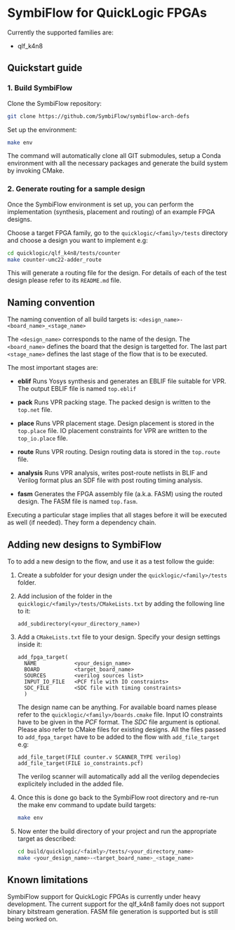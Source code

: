 # SymbiFlow for QuickLogic FPGAs

Currently the supported families are:
- qlf_k4n8

## Quickstart guide

### 1. Build SymbiFlow

Clone the SymbiFlow repository:

```bash
git clone https://github.com/SymbiFlow/symbiflow-arch-defs
```

Set up the environment:

```bash
make env
```

The command will automatically clone all GIT submodules, setup a Conda environment with all the necessary packages and generate the build system by invoking CMake.

### 2. Generate routing for a sample design

Once the SymbiFlow environment is set up, you can perform the implementation (synthesis, placement and routing) of an example FPGA designs.

Choose a target FPGA family, go to the `quicklogic/<family>/tests` directory and choose a design you want to implement e.g:

```bash
cd quicklogic/qlf_k4n8/tests/counter
make counter-umc22-adder_route
```

This will generate a routing file for the design. For details of each of the test design please refer to its `README.md` file.

## Naming convention

The naming convention of all build targets is: `<design_name>-<board_name>_<stage_name>`

The `<design_name>` corresponds to the name of the design.
The `<board_name>` defines the board that the design is targetted for.
The last part `<stage_name>` defines the last stage of the flow that is to be executed.

The most important stages are:

- **eblif**
    Runs Yosys synthesis and generates an EBLIF file suitable for VPR. The output EBLIF file is named `top.eblif`

- **pack**
    Runs VPR packing stage. The packed design is written to the `top.net` file.

- **place**
    Runs VPR placement stage. Design placement is stored in the `top.place` file. IO placement constraints for VPR are written to the `top_io.place` file.

- **route**
    Runs VPR routing. Design routing data is stored in the `top.route` file.

- **analysis**
    Runs VPR analysis, writes post-route netlists in BLIF and Verilog format plus an SDF file with post routing timing analysis.

- **fasm**
    Generates the FPGA assembly file (a.k.a. FASM) using the routed design. The FASM file is named `top.fasm`.

Executing a particular stage implies that all stages before it will be executed as well (if needed). They form a dependency chain.

## Adding new designs to SymbiFlow

To to add a new design to the flow, and use it as a test follow the guide:

1. Create a subfolder for your design under the `quicklogic/<family>/tests` folder.

1. Add inclusion of the folder in the `quicklogic/<family>/tests/CMakeLists.txt` by adding the following line to it:

    ```plaintext
    add_subdirectory(<your_directory_name>)
    ```

1. Add a `CMakeLists.txt` file to your design. Specify your design settings inside it:

    ```plaintext
    add_fpga_target(
      NAME            <your_design_name>
      BOARD           <target_board_name>
      SOURCES         <verilog sources list>
      INPUT_IO_FILE   <PCF file with IO constraints>
      SDC_FILE        <SDC file with timing constraints>
      )
    ```

    The design name can be anything. For available board names please refer to the `quicklogic/<family>/boards.cmake` file. Input IO constraints have to be given in the *PCF* format. The *SDC* file argument is optional. 
    Please also refer to CMake files for existing designs.
    All the files passed to `add_fpga_target` have to be added to the flow with `add_file_target` e.g:
    
    ```plaintext
    add_file_target(FILE counter.v SCANNER_TYPE verilog)
    add_file_target(FILE io_constraints.pcf)
    ```
    
    The verilog scanner will automatically add all the verilog dependecies explicitely included in the added file.
    
1. Once this is done go back to the SymbiFlow root directory and re-run the make env command to update build targets:

   ```bash
   make env
   ```

1. Now enter the build directory of your project and run the appropriate target as described:

   ```bash
   cd build/quicklogic/<faimly>/tests/<your_directory_name>
   make <your_design_name>-<target_board_name>_<stage_name>
   ```

## Known limitations

SymbiFlow support for QuickLogic FPGAs is currently under heavy development. The current support for the qlf_k4n8 family does not support binary bitstream generation. FASM file generation is supported but is still being worked on.
